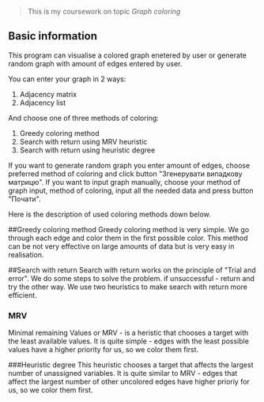 >This is my coursework on topic *Graph coloring*

## Basic information
This program can visualise a colored graph enetered by user or generate random graph with amount of edges entered by user.

You can enter your graph in 2 ways:

1) Adjacency matrix
2) Adjacency list

And choose one of three methods of coloring:
1) Greedy coloring method
2) Search with return using MRV heuristic
3) Search with return using heuristic degree

If you want to generate random graph you enter amount of edges, choose preferred method of coloring and click button "Згенерувати випадкову матрицю". If you want to input graph manually, choose your method of graph input, method of coloring, input all the needed data and press button "Почати".

Here is the description of used coloring methods down below.

##Greedy coloring method
Greedy coloring method is very simple. We go through each edge and color them in the first possible color. This method can be not very effective on large amounts of data but is very easy in realisation.

##Search with return
Search with return works on the principle of "Trial and error". We do some steps to solve the problem. if unsuccessful - return and try the other way. We use two heuristics to make search with return more efficient.

### MRV
Minimal remaining Values or MRV - is a heristic that chooses a target with the least available values. It is quite simple - edges with the least possible values have a higher priority for us, so we color them first.

###Heuristic degree
This heuristic chooses a target that affects the largest number of unassigned variables. It is quite similar to MRV - edges that affect the largest number of other uncolored edges have higher prioriy for us, so we color them first.
